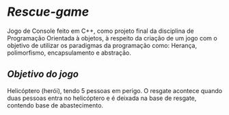 # _Rescue-game_
Jogo de Console feito em C++, como projeto final da disciplina de Programação Orientada à objetos, à respeito da criação de um jogo com o objetivo de utilizar os paradigmas da programação como: Herança, polimorfismo, encapsulamento e abstração.

## _Objetivo do jogo_
Helicóptero (herói), tendo 5 pessoas em perigo. O resgate acontece quando duas pessoas entra no helicóptero e é deixada na base de resgate, contendo base de abastecimento.
